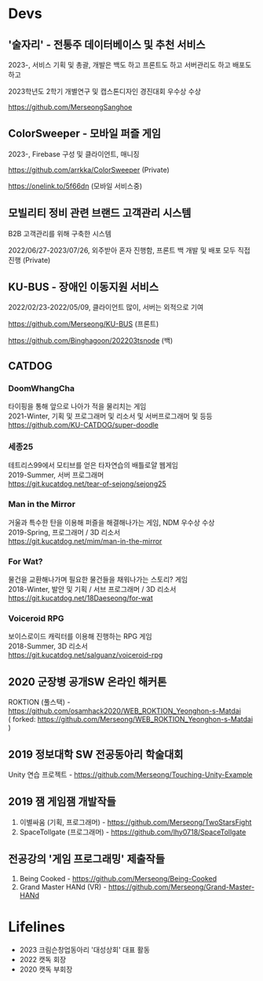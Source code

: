 # Devs

## '술자리' - 전통주 데이터베이스 및 추천 서비스

2023-, 서비스 기획 및 총괄, 개발은 백도 하고 프론트도 하고 서버관리도 하고 배포도 하고

2023학년도 2학기 개별연구 및 캡스톤디자인 경진대회 우수상 수상

https://github.com/MerseongSanghoe

## ColorSweeper - 모바일 퍼즐 게임

2023-, Firebase 구성 및 클라이언트, 매니징

https://github.com/arrkka/ColorSweeper (Private)

https://onelink.to/5f66dn (모바일 서비스중)

## 모빌리티 정비 관련 브랜드 고객관리 시스템

B2B 고객관리를 위해 구축한 시스템

2022/06/27-2023/07/26, 외주받아 혼자 진행함, 프론트 백 개발 및 배포 모두 직접 진행 (Private)

## KU-BUS - 장애인 이동지원 서비스

2022/02/23-2022/05/09, 클라이언트 많이, 서버는 외적으로 기여

https://github.com/Merseong/KU-BUS (프론트)

https://github.com/Binghagoon/202203tsnode (백)

## CATDOG

### DoomWhangCha

타이핑을 통해 앞으로 나아가 적을 물리치는 게임  
2021-Winter, 기획 및 프로그래머 및 리소서 및 서버프로그래머 및 등등  
https://github.com/KU-CATDOG/super-doodle

### 세종25

테트리스99에서 모티브를 얻은 타자연습의 배틀로얄 웹게임  
2019-Summer, 서버 프로그래머  
https://git.kucatdog.net/tear-of-sejong/sejong25

### Man in the Mirror

거울과 특수한 탄을 이용해 퍼즐을 해결해나가는 게임, NDM 우수상 수상  
2019-Spring, 프로그래머 / 3D 리소서  
https://git.kucatdog.net/mim/man-in-the-mirror  

### For Wat?

물건을 교환해나가며 필요한 물건들을 채워나가는 스토리? 게임  
2018-Winter, 발안 및 기획 / 서브 프로그래머 / 3D 리소서  
https://git.kucatdog.net/18Daeseong/for-wat

### Voiceroid RPG

보이스로이드 캐릭터를 이용해 진행하는 RPG 게임  
2018-Summer, 3D 리소서  
https://git.kucatdog.net/salguanz/voiceroid-rpg

## 2020 군장병 공개SW 온라인 해커톤

ROKTION (풀스택) - https://github.com/osamhack2020/WEB_ROKTION_Yeonghon-s-Matdai  
( forked: https://github.com/Merseong/WEB_ROKTION_Yeonghon-s-Matdai )

## 2019 정보대학 SW 전공동아리 학술대회

Unity 연습 프로젝트 - https://github.com/Merseong/Touching-Unity-Example

## 2019 잼 게임잼 개발작들

1. 이별싸움 (기획, 프로그래머) - https://github.com/Merseong/TwoStarsFight
2. SpaceTollgate (프로그래머) - https://github.com/lhy0718/SpaceTollgate

## 전공강의 '게임 프로그래밍' 제출작들

1. Being Cooked - https://github.com/Merseong/Being-Cooked
2. Grand Master HANd (VR) - https://github.com/Merseong/Grand-Master-HANd

# Lifelines

* 2023 크림슨창업동아리 '대성상회' 대표 활동
* 2022 캣독 회장
* 2020 캣독 부회장
